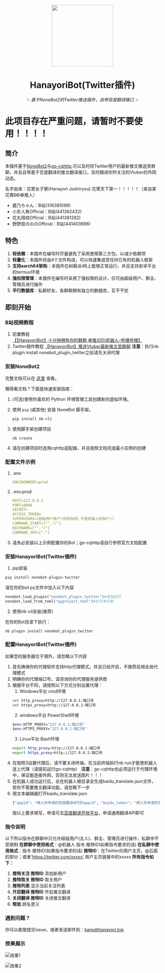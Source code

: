 <!-- markdownlint-disable MD033 MD041-->
<p align="center">
  <img src="https://cdn.jsdelivr.net/gh/kanomahoro/images@main/logo.png" width="200" height="200"/>
</p>

<div align="center">

# HanayoriBot(Twitter插件)
<!-- markdownlint-disable-next-line MD036 -->
_✨ 基于NoneBot2的Twitter推送插件，自带百度翻译接口 ✨_

</div>

# 此项目存在严重问题，请暂时不要使用！！！！

## 简介

本插件基于[NoneBot2](https://github.com/nonebot/nonebot2)与[go-cqhttp](https://github.com/Mrs4s/go-cqhttp),可以及时将Twitter用户的最新推文推送至群聊，并且自带基于百度翻译的推文翻译接口，及时跟进你所关注的Vtuber的外网动态。

名字由来：花寄女子寮(Hanayori Joshiryou) 花寄天下第一！！！！！（来自某花寄~~DD~~单推人）
+ 鹿乃ちゃん：B站(316381099)
+ 小东人魚Official：B站(441382432)
+ 花丸晴琉Official：B站(441381282)
+ 野野宫のののOfficial：B站(441403698)

## 特色

1. **轻依赖**：本插件在编写时尽量避免了采用使用第三方包，以减少依赖项
2. **轻量化**：本插件经由4个文件构成，可以快速集成至任何已有的机器人框架
3. **支持aarch64架构**：本插件在树莓派4B上能够正常运行，并且支持安卓平台的termux环境
4. **强权限管理**：本插件在编写时采用了强权限的设计，仅可由超级用户、群主、管理员进行操作
5. **平行数据库**：私聊好友、各群聊拥有独立的数据库，互不干扰
## 即刻开始
### B站视频教程

1. 前置教程
[【【HanayoriBot】十分钟拥有你的群聊 单推(DD)机器人-哔哩哔哩】](https://b23.tv/PbPAqE)
2. Twitter插件教程
[【HanayoriBot】推送Vtuber最新推文至群聊](https://www.bilibili.com/video/BV1eQ4y1B7ok)
**注意**：执行nb plugin install nonebot_plugin_twitter之前请先关闭代理

### 安装NoneBot2
完整文档可以在 [这里](https://v2.nonebot.dev/) 查看。

懒得看文档？下面是快速安装指南：

1. (可选)使用你喜欢的 Python 环境管理工具创建新的虚拟环境。
2. 使用 `pip` (或其他) 安装 NoneBot 脚手架。

   ```bash
   pip install nb-cli
   ```

3. 使用脚手架创建项目

   ```bash
   nb create
   ```
4. 请在创建项目时选用cqhttp适配器，并且按照文档完成最小实例的创建
   
### 配置文件示例
1. .env
   ```yml
   ENVIRONMENT=prod
   ```
2. .env.prod
   ```yml
   HOST=127.0.0.1
   PORT=8080
   SECRET=
   ACCESS_TOKEN=
   SUPERUSERS=[超级用户账户(你的QQ号,不是机器人的账户)]
   COMMAND_START=["","/"]
   NICKNAME=["","/"]
   COMMAND_SEP=["."]
   ```
3. 请务必安装以上示例配置你的Bot；go-cqhttp请自行参照官方文档配置
### 安装HanayoriBot(Twitter插件)
   1. pip安装
   ```bash
   pip install nonebot-plugin-twitter
   ```
   请在你的bot.py文件中加入以下内容
   ```python
   nonebot.load_plugin("nonebot_plugin_twitter")#添加此行
   nonebot.load_from_toml("pyproject.toml")#位于本行前
   ```
   2. 使用nb-cli安装(推荐)
  
   在你的Bot目录下执行：
   ```bash
   nb plugin install nonebot_plugin_twitter
   ```

### 配置HanayoriBot(Twitter插件)
如果您的服务器位于境外，请忽略以下内容
1. 首先确保你的代理软件支持http代理模式，并且已经开启，不推荐启用全局代理模式
2. 明确你的代理端口号，请咨询你的代理服务提供商
3. 根据平台不同，请按照以下方式分别设置代理：
   1. Windows平台 cmd环境
   ```bash
   set http_proxy=http://127.0.0.1:端口号  
   set https_proxy=http://127.0.0.1:端口号  
   ```
   2. windows平台 PowerShell环境
   ```bash
   $env:HTTP_PROXY="127.0.0.1:端口号"  
   $env:HTTPS_PROXY="127.0.0.1:端口号" 
   ```
   3. Linux平台 Bash环境
   ```bash
   export http_proxy=http://127.0.0.1:端口号 
   export https_proxy=http://127.0.0.1:端口号 
   ```
4. 在按照3设置代理后，请不要关闭终端，在当前终端执行nb run才能使机器人连上代理（请提前运行go-cqhttp）
   **注意**：go-cqhttp也必须运行于代理环境中，保证能连接外网，否则无法发送图片！！！
5. 在机器人成功运行后，会在机器人根目录会生成baidu_translate.json文件，若你不需要推文翻译功能，请忽略下一步
6. 用文本编辑器打开baidu_translate.json
   ```bash
   {"appid": "填入你申请的百度翻译API的appid", "baidu_token": "填入你申请的百度翻译API的密钥"}
   ```
   按以上要求填写，申请可去[百度翻译开放平台](https://api.fanyi.baidu.com/)，申请通用翻译API即可
### 指令说明
以下所以指令在群聊中只允许超级用户(主人)、群主、管理员进行操作，私聊中不受限制
**在群聊中使用格式**：@机器人 指令 推特ID(如果指令要求的话) 
**在私聊中使用格式**：指令 推特ID(如果指令要求的话)
**推特ID**：在Twitter的用户主页，@后面的部分；或者‘https://twitter.com/xxxxx’ 用户主页链接中的xxxxx
**所有指令如下：**
1. **推特关注 推特ID**
   添加新用户
2. **推特取关 推特ID**
   取关用户
3. **推特列表**
   显示当前关注列表
4. **开启翻译 推特ID**
   开启推文翻译
5. **关闭翻译 推特ID**
   关闭推文翻译
6.  **帮助**
   顾名思义

### 遇到问题？
你可以直接提交issue，或者发送邮件到：kano@hanayori.top
### 效果展示

![效果1](https://cdn.jsdelivr.net/gh/kanomahoro/images@main/20211011_1.jpg)

![效果2](https://cdn.jsdelivr.net/gh/kanomahoro/images@main/20211011_2.jpg)
